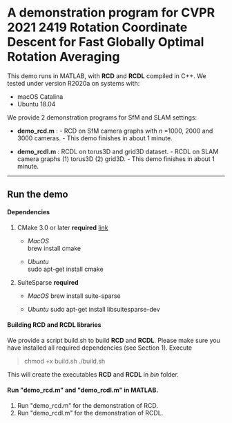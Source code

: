 # A demonstration program for CVPR 2021 2419 Rotation Coordinate Descent for Fast Globally Optimal Rotation Averaging

This demo runs in MATLAB, with **RCD** and **RCDL** compiled in C++.
We tested under version R2020a on systems with:
- macOS Catalina
- Ubuntu 18.04

We provide 2 demonstration programs for SfM and SLAM settings:
- **demo_rcd.m** :
      - RCD on SfM camera graphs with *n* =1000, 2000 and 3000 cameras.
      - This demo finishes in about 1 minute.

- **demo_rcdl.m** : RCDL on torus3D and grid3D dataset.
      - RCDL on SLAM camera graphs (1) torus3D (2) grid3D.
      - This demo finishes in about 1 minute.

-------------
Run the demo
-------------

####  Dependencies #####
   1. CMake 3.0 or later **required** [link](https://cmake.org/install/)
      - *MacOS*   
      brew install cmake

      - *Ubuntu*  
      sudo apt-get install cmake

   2. SuiteSparse **required**
      - *MacOS*
        brew install suite-sparse

      - *Ubuntu*
        sudo apt-get install libsuitesparse-dev


#### Building RCD and RCDL libraries
 We provide a script build.sh to build **RCD** and **RCDL**.
   Please make sure you have installed all required dependencies (see Section 1).
   Execute
  > chmod +x build.sh
    ./build.sh

This will create the executables **RCD** and **RCDL** in *bin* folder.

#### Run "demo_rcd.m" and "demo_rcdl.m" in MATLAB.

1. Run "demo_rcd.m" for the demonstration of RCD.
2. Run "demo_rcdl.m" for the demonstration of RCDL.
